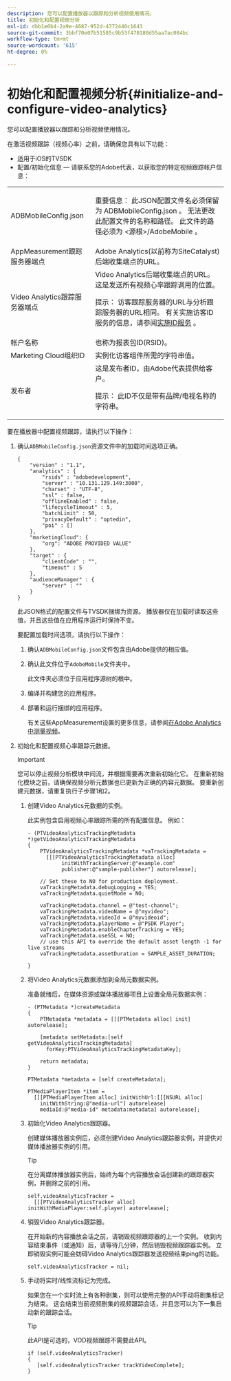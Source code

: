 ```yaml
---
description: 您可以配置播放器以跟踪和分析视频使用情况。
title: 初始化和配置视频分析
exl-id: dbb1e0b4-2a9e-4687-952d-4772440c1643
source-git-commit: 3bbf70e07b51585c9b53f470180d55aa7ac084bc
workflow-type: tm+mt
source-wordcount: '615'
ht-degree: 0%

---
```


# 初始化和配置视频分析{#initialize-and-configure-video-analytics}

您可以配置播放器以跟踪和分析视频使用情况。

在激活视频跟踪（视频心率）之前，请确保您具有以下功能：

* 适用于iOS的TVSDK
* 配置/初始化信息 — 请联系您的Adobe代表，以获取您的特定视频跟踪帐户信息：

<table id="table_3565328ABBEE4605A92EAE1ADE5D6F84"> 
 <tbody> 
  <tr> 
   <td colname="col1"> <span class="filepath"> ADBMobileConfig.json  </span> </td> 
   <td colname="col2"> <p>重要信息： 此JSON配置文件名必须保留为<span class="codeph"> ADBMobileConfig.json </span>。 无法更改此配置文件的名称和路径。 此文件的路径必须为<span class="codeph"> &lt;源根&gt;/AdobeMobile </span>。 </p> </td> 
  </tr> 
  <tr> 
   <td colname="col1"> <span class="codeph"> AppMeasurement跟踪 </span> 服务器端点 </td> 
   <td colname="col2"> Adobe Analytics(以前称为SiteCatalyst)后端收集端点的URL。 </td> 
  </tr> 
  <tr> 
   <td colname="col1"> Video Analytics跟踪服务器端点 </td> 
   <td colname="col2"> Video Analytics后端收集端点的URL。 这是发送所有视频心率跟踪调用的位置。 <p>提示： 访客跟踪服务器的URL与分析跟踪服务器的URL相同。 有关实施访客ID服务的信息，请参阅<a href="https://experienceleague.adobe.com/docs/id-service/using/implementation/setup-target.html?lang=en" format="html" scope="external">实施ID服务</a> 。 </p> </td> 
  </tr> 
  <tr> 
   <td colname="col1"> 帐户名称 </td> 
   <td colname="col2"> 也称为报表包ID(RSID)。 </td> 
  </tr> 
  <tr> 
   <td colname="col1"> Marketing Cloud组织ID </td> 
   <td colname="col2"> 实例化访客组件所需的字符串值。 </td> 
  </tr> 
  <tr> 
   <td colname="col1"> 发布者 </td> 
   <td colname="col2"> 这是发布者ID，由Adobe代表提供给客户。 <p>提示： 此ID不仅是带有品牌/电视名称的字符串。 </p> </td> 
  </tr> 
 </tbody> 
</table>

要在播放器中配置视频跟踪，请执行以下操作：

1. 确认`ADBMobileConfig.json`资源文件中的加载时间选项正确。

   ```
   { 
       "version" : "1.1", 
       "analytics" : { 
           "rsids" : "adobedevelopment", 
           "server" : "10.131.129.149:3000", 
           "charset" : "UTF-8", 
           "ssl" : false, 
           "offlineEnabled" : false, 
           "lifecycleTimeout" : 5, 
           "batchLimit" : 50, 
           "privacyDefault" : "optedin", 
           "poi" : [] 
       }, 
       "marketingCloud": { 
           "org": "ADOBE PROVIDED VALUE"  
       }, 
       "target" : { 
           "clientCode" : "", 
           "timeout" : 5 
       }, 
       "audienceManager" : { 
           "server" : "" 
       } 
   }
   ```

   此JSON格式的配置文件与TVSDK捆绑为资源。 播放器仅在加载时读取这些值，并且这些值在应用程序运行时保持不变。

   要配置加载时间选项，请执行以下操作：

   1. 确认`ADBMobileConfig.json`文件包含由Adobe提供的相应值。
   1. 确认此文件位于`AdobeMobile`文件夹中。

      此文件夹必须位于应用程序源树的根中。
   1. 编译并构建您的应用程序。
   1. 部署和运行捆绑的应用程序。

      有关这些AppMeasurement设置的更多信息，请参阅[在Adobe Analytics中测量视频](https://experienceleague.adobe.com/docs/media-analytics/using/media-overview.html?lang=en)。
1. 初始化和配置视频心率跟踪元数据。

   >[!IMPORTANT]
   >
   >您可以停止视频分析模块中间流，并根据需要再次重新初始化它。 在重新初始化模块之前，请确保视频分析元数据也已更新为正确的内容元数据。 要重新创建元数据，请重复执行子步骤1和2。

   1. 创建Video Analytics元数据的实例。

      此实例包含启用视频心率跟踪所需的所有配置信息。 例如：

      ```
      - (PTVideoAnalyticsTrackingMetadata *)getVideoAnalyticsTrackingMetadata 
      { 
          PTVideoAnalyticsTrackingMetadata *vaTrackingMetadata =  
            [[[PTVideoAnalyticsTrackingMetadata alloc]  
                 initWithTrackingServer:@"example.com" 
                 publisher:@"sample-publisher"] autorelease]; 
      
          // Set these to NO for production deployment. 
          vaTrackingMetadata.debugLogging = YES;  
          vaTrackingMetadata.quietMode = NO; 
      
          vaTrackingMetadata.channel = @"test-channel"; 
          vaTrackingMetadata.videoName = @"myvideo"; 
          vaTrackingMetadata.videoId = @"myvideoid"; 
          vaTrackingMetadata.playerName = @"PSDK Player"; 
          vaTrackingMetadata.enableChapterTracking = YES; 
          vaTrackingMetadata.useSSL = NO; 
          // use this API to override the default asset length -1 for live streams 
          vaTrackingMetadata.assetDuration = SAMPLE_ASSET_DURATION; 
      
      }
      ```

   1. 将Video Analytics元数据添加到全局元数据实例。

      准备就绪后，在媒体资源或媒体播放器项目上设置全局元数据实例：

      ```
      - (PTMetadata *)createMetadata 
      { 
          PTMetadata *metadata = [[[PTMetadata alloc] init] autorelease]; 
      
          [metadata setMetadata:[self getVideoAnalyticsTrackingMetadata]  
            forKey:PTVideoAnalyticsTrackingMetadataKey]; 
      
          return metadata; 
      } 
      
      PTMetadata *metadata = [self createMetadata]; 
      
      PTMediaPlayerItem *item =  
        [[[PTMediaPlayerItem alloc] initWithUrl:[[[NSURL alloc]  
          initWithString:@"media-url"] autorelease] 
          mediaId:@"media-id" metadata:metadata] autorelease];
      ```

   1. 初始化Video Analytics跟踪器。

      创建媒体播放器实例后，必须创建Video Analytics跟踪器实例，并提供对媒体播放器实例的引用。

      >[!TIP]
      >
      >在分离媒体播放器实例后，始终为每个内容播放会话创建新的跟踪器实例，并删除之前的引用。

      ```
      self.videoAnalyticsTracker =  
        [[[PTVideoAnalyticsTracker alloc] initWithMediaPlayer:self.player] autorelease];
      ```

   1. 销毁Video Analytics跟踪器。

      在开始新的内容播放会话之前，请销毁视频跟踪器的上一个实例。 收到内容结束事件（或通知）后，请等待几分钟，然后销毁视频跟踪器实例。 立即销毁实例可能会妨碍Video Analytics跟踪器发送视频结束ping的功能。

      ```
      self.videoAnalyticsTracker = nil;
      ```

   1. 手动将实时/线性流标记为完成。

      如果您在一个实时流上有各种剧集，则可以使用完整的API手动将剧集标记为结束。 这会结束当前视频剧集的视频跟踪会话，并且您可以为下一集启动新的跟踪会话。

      >[!TIP]
      >
      >此API是可选的，VOD视频跟踪不需要此API。

      ```
      if (self.videoAnalyticsTracker) 
      { 
         [self.videoAnalyticsTracker trackVideoComplete];   
      }
      ```

